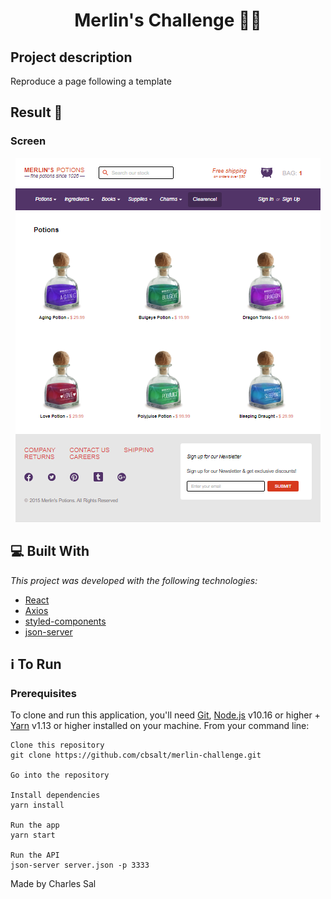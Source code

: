# <h1 align="center">Merlin's Challenge :man_with_turban:</h1>
## Project description
Reproduce a page following a template

## Result :dart: 
### Screen

<p align="center"><img src="https://github.com/cbsalt/merlin-challenge/blob/master/src/assets/images/template.PNG"></p>

## :computer: Built With
_This project was developed with the following technologies:_

* [React](https://reactjs.org/)
* [Axios](https://github.com/axios/axios)
* [styled-components](https://styled-components.com/)
* [json-server](https://www.npmjs.com/package/json-server)

## :information_source: To Run

### Prerequisites

To clone and run this application, you'll need [Git](https://git-scm.com/), [Node.js](https://nodejs.org/en/) v10.16 or higher + [Yarn](https://yarnpkg.com/) v1.13 or higher installed on your machine. From your command line:

```
Clone this repository
git clone https://github.com/cbsalt/merlin-challenge.git

Go into the repository

Install dependencies
yarn install

Run the app
yarn start

Run the API
json-server server.json -p 3333
```


Made by Charles Sal
